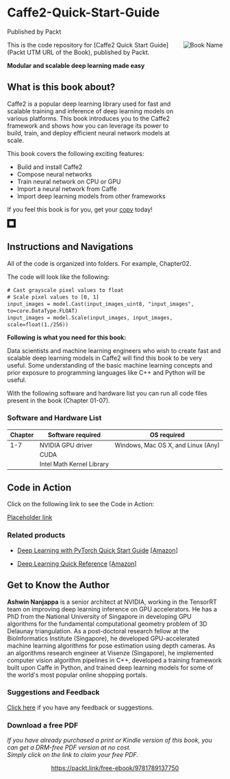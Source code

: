 # Caffe2-Quick-Start-Guide
Published by Packt

<a href="Packt UTM URL of the Book"><img src="Cover Image URL of the Book" alt="Book Name" height="256px" align="right"></a>

This is the code repository for [Caffe2 Quick Start Guide](Packt UTM URL of the Book), published by Packt.

**Modular and scalable deep learning made easy**

## What is this book about?
Caffe2 is a popular deep learning library used for fast and scalable training and inference of deep learning models on various platforms. This book introduces you to the Caffe2 framework and shows how you can leverage its power to build, train, and deploy efficient neural network models at scale.

This book covers the following exciting features: 
* Build and install Caffe2
* Compose neural networks
* Train neural network on CPU or GPU
* Import a neural network from Caffe
* Import deep learning models from other frameworks

If you feel this book is for you, get your [copy](https://www.amazon.com/dp/1789137756) today!

<a href="https://www.packtpub.com/?utm_source=github&utm_medium=banner&utm_campaign=GitHubBanner"><img src="https://raw.githubusercontent.com/PacktPublishing/GitHub/master/GitHub.png" 
alt="https://www.packtpub.com/" border="5" /></a>


## Instructions and Navigations
All of the code is organized into folders. For example, Chapter02.

The code will look like the following:
```
# Cast grayscale pixel values to float
# Scale pixel values to [0, 1]
input_images = model.Cast(input_images_uint8, "input_images",
to=core.DataType.FLOAT)
input_images = model.Scale(input_images, input_images, scale=float(1./256))
```

**Following is what you need for this book:**

Data scientists and machine learning engineers who wish to create fast and scalable deep learning models in Caffe2 will find this book to be very useful. Some understanding of the basic machine learning concepts and prior exposure to programming languages like C++ and Python will be useful.	

With the following software and hardware list you can run all code files present in the book (Chapter 01-07).

### Software and Hardware List

| Chapter  | Software required                   | OS required                        |
| -------- | ------------------------------------| -----------------------------------|
| 1-7      | NVIDIA GPU driver  |Windows, Mac OS X, and Linux (Any)|
|          | CUDA |  |
| |Intel Math Kernel Library|



## Code in Action

Click on the following link to see the Code in Action:

[Placeholder link](www.youtube.com/URL)

### Related products <Other books you may enjoy>
* [Deep Learning with PyTorch Quick Start Guide](https://www.packtpub.com/big-data-and-business-intelligence/deep-learning-pytorch-quick-start-guide?utm_source=github&utm_medium=repository&utm_campaign=9781789534092) [[Amazon]](https://www.amazon.com/dp/1789534097)

* [Deep Learning Quick Reference](https://www.packtpub.com/big-data-and-business-intelligence/deep-learning-quick-reference?utm_source=github&utm_medium=repository&utm_campaign=9781788837996) [[Amazon]](https://www.amazon.com/dp/1788837991)

## Get to Know the Author
**Ashwin Nanjappa**
is a senior architect at NVIDIA, working in the TensorRT team on improving deep learning inference on GPU accelerators. He has a PhD from the National University of Singapore in developing GPU algorithms for the fundamental computational geometry problem of 3D Delaunay triangulation. As a post-doctoral research fellow at the BioInformatics Institute (Singapore), he developed GPU-accelerated machine learning algorithms for pose estimation using depth cameras. As an algorithms research engineer at Visenze (Singapore), he implemented computer vision algorithm pipelines in C++, developed a training framework built upon Caffe in Python, and trained deep learning models for some of the world's most popular online shopping portals.

### Suggestions and Feedback
[Click here](https://docs.google.com/forms/d/e/1FAIpQLSdy7dATC6QmEL81FIUuymZ0Wy9vH1jHkvpY57OiMeKGqib_Ow/viewform) if you have any feedback or suggestions.
### Download a free PDF

 <i>If you have already purchased a print or Kindle version of this book, you can get a DRM-free PDF version at no cost.<br>Simply click on the link to claim your free PDF.</i>
<p align="center"> <a href="https://packt.link/free-ebook/9781789137750">https://packt.link/free-ebook/9781789137750 </a> </p>